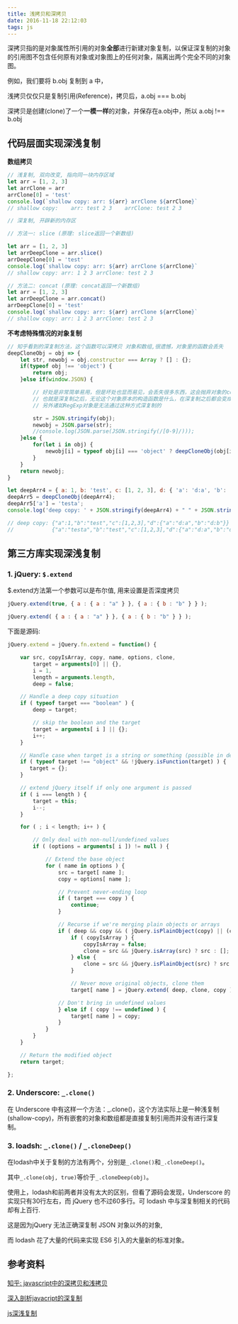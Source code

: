 ```yaml
---
title: 浅拷贝和深拷贝
date: 2016-11-18 22:12:03
tags: js
---
```


深拷贝指的是对象属性所引用的对象**全部**进行新建对象复制，以保证深复制的对象的引用图不包含任何原有对象或对象图上的任何对象，隔离出两个完全不同的对象图。

例如，我们要将 b.obj 复制到 a 中，

浅拷贝仅仅只是复制引用(Reference)，拷贝后，a.obj === b.obj

深拷贝是创建(clone)了一个**一模一样**的对象，并保存在a.obj中，所以 a.obj !== b.obj

<!--more-->

## 代码层面实现深浅复制

**数组拷贝**

```js
// 浅复制, 双向改变, 指向同一块内存区域
let arr = [1, 2, 3]
let arrClone = arr
arrClone[0] = 'test'
console.log(`shallow copy: arr: ${arr} arrClone ${arrClone}`
// shallow copy:    arr: test 2 3    arrClone: test 2 3

// 深复制, 开辟新的内存区

// 方法一: slice (原理: slice返回一个新数组)

let arr = [1, 2, 3]
let arrDeepClone = arr.slice()
arrDeepClone[0] = 'test'
console.log(`shallow copy: arr: ${arr} arrClone ${arrClone}`
// shallow copy: arr: 1 2 3 arrClone: test 2 3

// 方法二: concat (原理: concat返回一个新数组)
let arr = [1, 2, 3]
let arrDeepClone = arr.concat()
arrDeepClone[0] = 'test'
console.log(`shallow copy: arr: ${arr} arrClone ${arrClone}`
// shallow copy: arr: 1 2 3 arrClone: test 2 3
```

**不考虑特殊情况的对象复制**

```javascript
// 知乎看到的深复制方法，这个函数可以深拷贝 对象和数组,很遗憾，对象里的函数会丢失
deepCloneObj = obj => {
    let str, newobj = obj.constructor === Array ? [] : {};
    if(typeof obj !== 'object') {
        return obj;
    }else if(window.JSON) {

        // 好处是非常简单易用，但是坏处也显而易见，会丢失很多东西，这会抛弃对象的constructor，
        // 也就是深复制之后，无论这个对象原本的构造函数是什么，在深复制之后都会变成Object
        // 另外诸如RegExp对象是无法通过这种方式深复制的

        str = JSON.stringify(obj);
        newobj = JSON.parse(str);
        //console.log(JSON.parse(JSON.stringify(/[0-9]/)));
    }else {
        for(let i in obj) {
            newobj[i] = typeof obj[i] === 'object' ? deepCloneObj(obj[i]) : obj[i];
        }
    }
    return newobj;
}

let deepArr4 = { a: 1, b: 'test', c: [1, 2, 3], d: { 'a': 'd:a', 'b': 'd:b' } }
deepArr5 = deepCloneObj(deepArr4);
deepArr5['a'] = 'testa';
console.log('deep copy: ' + JSON.stringify(deepArr4) + " " + JSON.stringify(deepArr5));

// deep copy: {"a":1,"b":"test","c":[1,2,3],"d":{"a":"d:a","b":"d:b"}}
//            {"a":"testa","b":"test","c":[1,2,3],"d":{"a":"d:a","b":"d:b"}}

```

## 第三方库实现深浅复制

### 1. jQuery: `$.extend`

$.extend方法第一个参数可以是布尔值, 用来设置是否深度拷贝

```js
jQuery.extend(true, { a : { a : "a" } }, { a : { b : "b" } } );

jQuery.extend( { a : { a : "a" } }, { a : { b : "b" } } );

```

下面是源码:

```js
jQuery.extend = jQuery.fn.extend = function() {

    var src, copyIsArray, copy, name, options, clone,
        target = arguments[0] || {},
        i = 1,
        length = arguments.length,
        deep = false;

    // Handle a deep copy situation
    if ( typeof target === "boolean" ) {
        deep = target;

        // skip the boolean and the target
        target = arguments[ i ] || {};
        i++;
    }

    // Handle case when target is a string or something (possible in deep copy)
    if ( typeof target !== "object" && !jQuery.isFunction(target) ) {
       target = {};
    }

    // extend jQuery itself if only one argument is passed
    if ( i === length ) {
        target = this;
        i--;
    }

    for ( ; i < length; i++ ) {

        // Only deal with non-null/undefined values
        if ( (options = arguments[ i ]) != null ) {

            // Extend the base object
            for ( name in options ) {
                src = target[ name ];
                copy = options[ name ];

                // Prevent never-ending loop
                if ( target === copy ) {
                    continue;
                }

                // Recurse if we're merging plain objects or arrays
                if ( deep && copy && ( jQuery.isPlainObject(copy) || (copyIsArray = jQuery.isArray(copy)) ) ) {
                    if ( copyIsArray ) {
                        copyIsArray = false;
                        clone = src && jQuery.isArray(src) ? src : [];
                    } else {
                        clone = src && jQuery.isPlainObject(src) ? src : {};
                    }

                    // Never move original objects, clone them
                    target[ name ] = jQuery.extend( deep, clone, copy );

                // Don't bring in undefined values
                } else if ( copy !== undefined ) {
                    target[ name ] = copy;
                }
            }
        }
    }

    // Return the modified object
    return target;

};

```

### 2. Underscore: `_.clone()`

在 Underscore 中有这样一个方法：_.clone()，这个方法实际上是一种浅复制 (shallow-copy)，所有嵌套的对象和数组都是直接复制引用而并没有进行深复制。

### 3. loadsh: `_.clone()` / `_.cloneDeep()`

在lodash中关于复制的方法有两个，分别是`_.clone()`和`_.cloneDeep()`。

其中`_.clone(obj, true)`等价于`_.cloneDeep(obj)`。

使用上，lodash和前两者并没有太大的区别，但看了源码会发现，Underscore 的实现只有30行左右，而 jQuery 也不过60多行。可 lodash 中与深复制相关的代码却有上百行.

这是因为jQuery 无法正确深复制 JSON 对象以外的对象,

而 lodash 花了大量的代码来实现 ES6 引入的大量新的标准对象。


## 参考资料

[知乎: javascript中的深拷贝和浅拷贝](https://www.zhihu.com/question/23031215)

[深入剖析javacript的深复制](http://jerryzou.com/posts/dive-into-deep-clone-in-javascript/)

[js深浅复制](https://segmentfault.com/a/1190000005898146)
